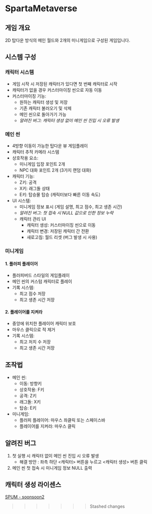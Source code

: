 # SpartaMetaverse

## 게임 개요
2D 탑다운 방식의 메인 월드와 2개의 미니게임으로 구성된 게임입니다.

## 시스템 구성

### 캐릭터 시스템
- 게임 시작 시 저장된 캐릭터가 있다면 첫 번째 캐릭터로 시작
- 캐릭터가 없을 경우 커스터마이징 씬으로 자동 이동
- 커스터마이징 기능:
  - 원하는 캐릭터 생성 및 저장
  - 기존 캐릭터 불러오기 및 삭제
  - 메인 씬으로 돌아가기 가능
  - *알려진 버그: 캐릭터 생성 없이 메인 씬 진입 시 오류 발생*

### 메인 씬
- 4방향 이동이 가능한 탑다운 뷰 게임플레이
- 캐릭터 추적 카메라 시스템
- 상호작용 요소:
  - 미니게임 입장 포인트 2개
  - NPC 대화 포인트 2개 (3가지 랜덤 대화)
- 캐릭터 기능:
  - Z키: 공격
  - X키: 래그돌 상태
  - E키: 탑승물 탑승 (캐릭터보다 빠른 이동 속도)
- UI 시스템:
  - 미니게임 정보 표시 (게임 설명, 최고 점수, 최고 생존 시간)
  - *알려진 버그: 첫 접속 시 NULL 값으로 인한 정보 누락*
  - 캐릭터 관리 UI
    - 캐릭터 생성: 커스터마이징 씬으로 이동
    - 캐릭터 변경: 저장된 캐릭터 간 전환
    - 새로고침: 월드 리셋 (버그 발생 시 사용)

### 미니게임

#### 1. 플러피 플레이어
- 플러피버드 스타일의 게임플레이
- 메인 씬의 커스텀 캐릭터로 플레이
- 기록 시스템:
  - 최고 점수 저장
  - 최고 생존 시간 저장

#### 2. 플레이어를 지켜라
- 중앙에 위치한 플레이어 캐릭터 보호
- 마우스 클릭으로 적 제거
- 기록 시스템:
  - 최고 처치 수 저장
  - 최고 생존 시간 저장

## 조작법
- 메인 씬:
  - 이동: 방향키
  - 상호작용: F키
  - 공격: Z키
  - 래그돌: X키
  - 탑승: E키
- 미니게임:
  - 플러피 플레이어: 마우스 좌클릭 또는 스페이스바
  - 플레이어를 지켜라: 마우스 클릭

## 알려진 버그
1. 첫 실행 시 캐릭터 없이 메인 씬 진입 시 오류 발생
    - 해결 방안 : 좌측 하단 <캐릭터> 버튼을 누르고 <캐릭터 생성> 버튼 클릭
2. 메인 씬 첫 접속 시 미니게임 정보 NULL 출력

## 캐릭터 생성 라이센스
[SPUM - soonsoon2](https://github.com/soonsoon2/SPUM)
>>>>>>> Stashed changes
